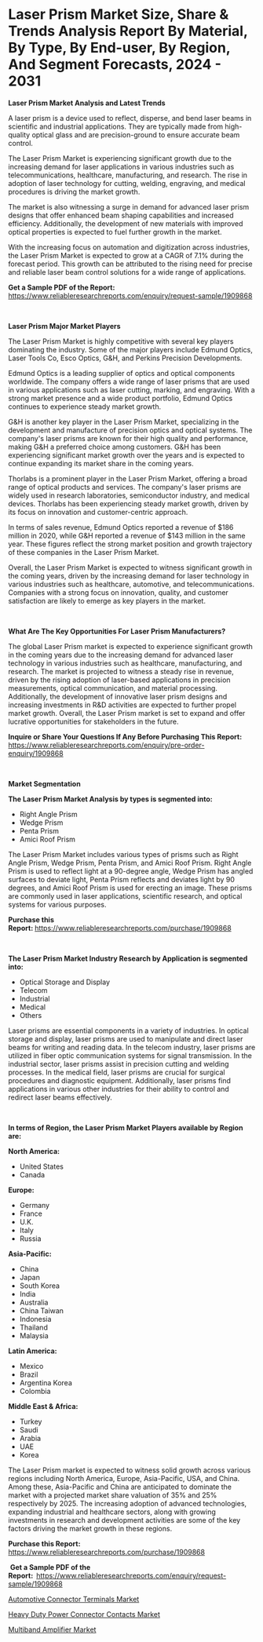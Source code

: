 <p><h1>Laser Prism Market Size, Share & Trends Analysis Report By Material, By Type, By End-user, By Region, And Segment Forecasts, 2024 - 2031</h1></p><p><strong>Laser Prism Market Analysis and Latest Trends</strong></p>
<p><p>A laser prism is a device used to reflect, disperse, and bend laser beams in scientific and industrial applications. They are typically made from high-quality optical glass and are precision-ground to ensure accurate beam control.</p><p>The Laser Prism Market is experiencing significant growth due to the increasing demand for laser applications in various industries such as telecommunications, healthcare, manufacturing, and research. The rise in adoption of laser technology for cutting, welding, engraving, and medical procedures is driving the market growth.</p><p>The market is also witnessing a surge in demand for advanced laser prism designs that offer enhanced beam shaping capabilities and increased efficiency. Additionally, the development of new materials with improved optical properties is expected to fuel further growth in the market.</p><p>With the increasing focus on automation and digitization across industries, the Laser Prism Market is expected to grow at a CAGR of 7.1% during the forecast period. This growth can be attributed to the rising need for precise and reliable laser beam control solutions for a wide range of applications.</p></p>
<p><strong>Get a Sample PDF of the Report:&nbsp;</strong> <a href="https://www.reliableresearchreports.com/enquiry/request-sample/1909868">https://www.reliableresearchreports.com/enquiry/request-sample/1909868</a></p>
<p>&nbsp;</p>
<p><strong>Laser Prism Major Market Players</strong></p>
<p><p>The Laser Prism Market is highly competitive with several key players dominating the industry. Some of the major players include Edmund Optics, Laser Tools Co, Esco Optics, G&H, and Perkins Precision Developments. </p><p>Edmund Optics is a leading supplier of optics and optical components worldwide. The company offers a wide range of laser prisms that are used in various applications such as laser cutting, marking, and engraving. With a strong market presence and a wide product portfolio, Edmund Optics continues to experience steady market growth.</p><p>G&H is another key player in the Laser Prism Market, specializing in the development and manufacture of precision optics and optical systems. The company's laser prisms are known for their high quality and performance, making G&H a preferred choice among customers. G&H has been experiencing significant market growth over the years and is expected to continue expanding its market share in the coming years.</p><p>Thorlabs is a prominent player in the Laser Prism Market, offering a broad range of optical products and services. The company's laser prisms are widely used in research laboratories, semiconductor industry, and medical devices. Thorlabs has been experiencing steady market growth, driven by its focus on innovation and customer-centric approach.</p><p>In terms of sales revenue, Edmund Optics reported a revenue of $186 million in 2020, while G&H reported a revenue of $143 million in the same year. These figures reflect the strong market position and growth trajectory of these companies in the Laser Prism Market.</p><p>Overall, the Laser Prism Market is expected to witness significant growth in the coming years, driven by the increasing demand for laser technology in various industries such as healthcare, automotive, and telecommunications. Companies with a strong focus on innovation, quality, and customer satisfaction are likely to emerge as key players in the market.</p></p>
<p>&nbsp;</p>
<p><strong>What Are The Key Opportunities For Laser Prism Manufacturers?</strong></p>
<p><p>The global Laser Prism market is expected to experience significant growth in the coming years due to the increasing demand for advanced laser technology in various industries such as healthcare, manufacturing, and research. The market is projected to witness a steady rise in revenue, driven by the rising adoption of laser-based applications in precision measurements, optical communication, and material processing. Additionally, the development of innovative laser prism designs and increasing investments in R&D activities are expected to further propel market growth. Overall, the Laser Prism market is set to expand and offer lucrative opportunities for stakeholders in the future.</p></p>
<p><strong>Inquire or Share Your Questions If Any Before Purchasing This Report:</strong> <a href="https://www.reliableresearchreports.com/enquiry/pre-order-enquiry/1909868">https://www.reliableresearchreports.com/enquiry/pre-order-enquiry/1909868</a></p>
<p>&nbsp;</p>
<p><strong>Market Segmentation</strong></p>
<p><strong>The Laser Prism Market Analysis by types is segmented into:</strong></p>
<p><ul><li>Right Angle Prism</li><li>Wedge Prism</li><li>Penta Prism</li><li>Amici Roof Prism</li></ul></p>
<p><p>The Laser Prism Market includes various types of prisms such as Right Angle Prism, Wedge Prism, Penta Prism, and Amici Roof Prism. Right Angle Prism is used to reflect light at a 90-degree angle, Wedge Prism has angled surfaces to deviate light, Penta Prism reflects and deviates light by 90 degrees, and Amici Roof Prism is used for erecting an image. These prisms are commonly used in laser applications, scientific research, and optical systems for various purposes.</p></p>
<p><strong>Purchase this Report:&nbsp;</strong><a href="https://www.reliableresearchreports.com/purchase/1909868">https://www.reliableresearchreports.com/purchase/1909868</a></p>
<p>&nbsp;</p>
<p><strong>The Laser Prism Market Industry Research by Application is segmented into:</strong></p>
<p><ul><li>Optical Storage and Display</li><li>Telecom</li><li>Industrial</li><li>Medical</li><li>Others</li></ul></p>
<p><p>Laser prisms are essential components in a variety of industries. In optical storage and display, laser prisms are used to manipulate and direct laser beams for writing and reading data. In the telecom industry, laser prisms are utilized in fiber optic communication systems for signal transmission. In the industrial sector, laser prisms assist in precision cutting and welding processes. In the medical field, laser prisms are crucial for surgical procedures and diagnostic equipment. Additionally, laser prisms find applications in various other industries for their ability to control and redirect laser beams effectively.</p></p>
<p>&nbsp;</p>
<p><strong>In terms of Region, the Laser Prism Market Players available by Region are:</strong></p>
<p>
    <p> <strong> North America: </strong>
        <ul>
            <li>United States</li>
            <li>Canada</li>
        </ul>
        </p> 
    <p> <strong> Europe: </strong>
        <ul>
            <li>Germany</li>
            <li>France</li>
            <li>U.K.</li>
            <li>Italy</li>
            <li>Russia</li>
        </ul>
        </p> 
    <p> <strong> Asia-Pacific: </strong>
        <ul>
            <li>China</li>
            <li>Japan</li>
            <li>South Korea</li>
            <li>India</li>
            <li>Australia</li>
            <li>China Taiwan</li>
            <li>Indonesia</li>
            <li>Thailand</li>
            <li>Malaysia</li>
        </ul>
        </p> 
    <p> <strong> Latin America: </strong>
        <ul>
            <li>Mexico</li>
            <li>Brazil</li>
            <li>Argentina Korea</li>
            <li>Colombia</li>
        </ul>
        </p> 
    <p> <strong> Middle East & Africa: </strong>
        <ul>
            <li>Turkey</li>
            <li>Saudi</li>
            <li>Arabia</li>
            <li>UAE</li>
            <li>Korea</li>
        </ul>
    </p>
    </p>
<p><p>The Laser Prism market is expected to witness solid growth across various regions including North America, Europe, Asia-Pacific, USA, and China. Among these, Asia-Pacific and China are anticipated to dominate the market with a projected market share valuation of 35% and 25% respectively by 2025. The increasing adoption of advanced technologies, expanding industrial and healthcare sectors, along with growing investments in research and development activities are some of the key factors driving the market growth in these regions.</p></p>
<p><strong>Purchase this Report: </strong><a href="https://www.reliableresearchreports.com/purchase/1909868">https://www.reliableresearchreports.com/purchase/1909868</a></p>
<p>&nbsp;<strong>Get a Sample PDF of the Report:&nbsp;&nbsp;</strong><a href="https://www.reliableresearchreports.com/enquiry/request-sample/1909868">https://www.reliableresearchreports.com/enquiry/request-sample/1909868</a></p>
<p><strong></strong></p>
<p><p><a href="https://github.com/mbisetmhermsr/Market-Research-Report-List-1/blob/main/automotive-connector-terminals-market.md">Automotive Connector Terminals Market</a></p><p><a href="https://github.com/santosh758595/Market-Research-Report-List-3/blob/main/heavy-duty-power-connector-contacts-market.md">Heavy Duty Power Connector Contacts Market</a></p><p><a href="https://github.com/zjyglelu/Market-Research-Report-List-2/blob/main/multiband-amplifier-market.md">Multiband Amplifier Market</a></p></p>